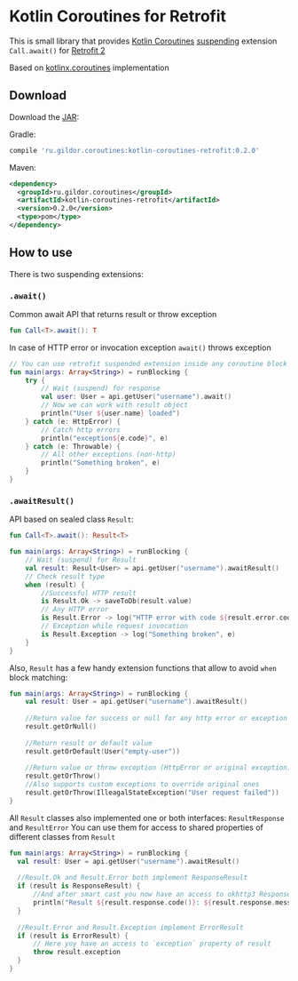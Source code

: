 # Kotlin Coroutines for Retrofit

This is small library that provides  [Kotlin Coroutines](https://github.com/Kotlin/kotlin-coroutines/blob/master/kotlin-coroutines-informal.md) [suspending](https://github.com/Kotlin/kotlin-coroutines/blob/master/kotlin-coroutines-informal.md#suspending-functions) extension `Call.await()` for [Retrofit 2](https://github.com/square/retrofit)

Based on [kotlinx.coroutines](https://github.com/Kotlin/kotlinx.coroutines) implementation

## Download
Download the [JAR](https://bintray.com/gildor/maven/kotlin-coroutines-retrofit#files/ru/gildor/coroutines/kotlin-coroutines-retrofit):

Gradle:

```groovy
compile 'ru.gildor.coroutines:kotlin-coroutines-retrofit:0.2.0'
```

Maven:

```xml
<dependency>
  <groupId>ru.gildor.coroutines</groupId>
  <artifactId>kotlin-coroutines-retrofit</artifactId>
  <version>0.2.0</version>
  <type>pom</type>
</dependency>
```


## How to use
There is two suspending extensions:

### `.await()`

Common await API that returns result or throw exception
```kotlin
fun Call<T>.await(): T
```

In case of HTTP error or invocation exception `await()` throws exception

```kotlin
// You can use retrofit suspended extension inside any coroutine block
fun main(args: Array<String>) = runBlocking {
    try {
        // Wait (suspend) for response
        val user: User = api.getUser("username").await()
        // Now we can work with result object
        println("User ${user.name} loaded")
    } catch (e: HttpError) {
        // Catch http errors
        println("exception${e.code}", e)
    } catch (e: Throwable) {
        // All other exceptions (non-http)
        println("Something broken", e)
    }
}
```

### `.awaitResult()`

API based on sealed class `Result`:

```kotlin
fun Call<T>.await(): Result<T>
```

```kotlin
fun main(args: Array<String>) = runBlocking {
    // Wait (suspend) for Result
    val result: Result<User> = api.getUser("username").awaitResult()
    // Check result type
    when (result) {
        //Successful HTTP result
        is Result.Ok -> saveToDb(result.value)
        // Any HTTP error
        is Result.Error -> log("HTTP error with code ${result.error.code}", result.error)
        // Exception while request invocation
        is Result.Exception -> log("Something broken", e)
    }
}
```

Also, `Result` has a few handy extension functions that allow to avoid `when` block matching:

```kotlin
fun main(args: Array<String>) = runBlocking {
    val result: User = api.getUser("username").awaitResult()
    
    //Return value for success or null for any http error or exception
    result.getOrNull()
    
    //Return result or default value
    result.getOrDefault(User("empty-user"))
    
    //Return value or throw exception (HttpError or original exception)
    result.getOrThrow()
    //Also supports custom exceptions to override original ones
    result.getOrThrow(IlleagalStateException("User request failed"))
}
```

All `Result` classes also implemented one or both interfaces: `ResultResponse` and `ResultError`
You can use them for access to shared properties of different classes from `Result`
 
```kotlin
fun main(args: Array<String>) = runBlocking {
  val result: User = api.getUser("username").awaitResult()
  
  //Result.Ok and Result.Error both implement ResponseResult
  if (result is ResponseResult) {
      //And after smart cast you now have an access to okhttp3 Response property of result
      println("Result ${result.response.code()}: ${result.response.message()}")
  }
  
  //Result.Error and Result.Exception implement ErrorResult
  if (result is ErrorResult) {
      // Here yoy have an access to `exception` property of result
      throw result.exception
  }
}
```
